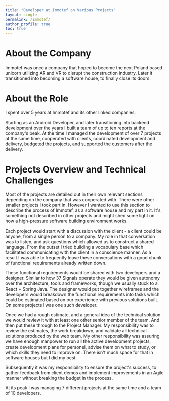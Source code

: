 ```yaml
---
title: "Developer at Immotef on Various Projects"
layout: single
permalink: /immotef/
author_profile: true
toc: true
---
```

# About the Company
Immotef was once a company that hoped to become the next Poland based unicorn utilizing AR and VR to disrupt the construction industry. Later it transitioned into becoming a software house, to finally close its doors. 

# About the Role
I spent over 5 years at Immotef and its other linked companies. 

Starting as an Android Developer, and later transitioning into backend development over the years I built a team of up to ten reports at the company's peak. At the time I managed the development of over 7 projects at the same time, cooperated with clients, coordinated development and delivery, budgeted the projects, and supported the customers after the delivery. 

# Projects Overview and Technical Challenges
Most of the projects are detailed out in their own relevant sections depending on the company that was cooperated with. There were other smaller projects I took part in. However I wanted to use this section to describe the process of Immotef, as a software house and my part in it. It's something not described in other projects and might shed some light on how a high-pressure software building environment works. 

Each project would start with a discussion with the client - a client could be anyone, from a single person to a company. My role in that conversation was to listen, and ask questions which allowed us to construct a shared language. From the outset I tried building a vocabulary base which facilitated communicating with the client in a conscience manner. As a result I was able to frequently leave these conversations with a good chunk of functional requirements already written down. 

These functional requirements would be shared with two developers and a designer. Similar to how 37 Signals operate they would be given autonomy over the architecture, tools and frameworks, though we usually stuck to a React + Spring Java. The designer would put together wireframes and the developers would breakdown the functional requirements into tasks which could be estimated based on our experience with previous solutions built. On some projects I was one such developer. 

Once we had a rough estimate, and a general idea of the technical solution we would review it with at least one other senior member of the team. And then put these through to the Project Manager. My responsibility was to review the estimates, the work breakdown, and validate all technical solutions produced by the web team. My other responsibility was assuring we have enough manpower to run all the active development projects, create development plans for personel, advise them on what to study, or which skills they need to improve on. There isn't much space for that in software houses but I did my best. 

Subsequently it was my responsibility to ensure the project's success, to gather feedback from client demos and implement improvements in an Agile manner without breaking the budget in the process. 

At its peak I was managing 7 different projects at the same time and a team of 10 developers. 